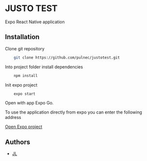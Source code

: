 
# JUSTO TEST

Expo React Native application




## Installation

Clone git repository 

```bash
    git clone https://github.com/pulnec/justotest.git
```

Into project folder install dependencies

```bash
    npm install
```

Init expo project

```bash
    expo start
```

Open with app Expo Go.

To use the application directly from expo you can enter the following address

[Open Expo project](https://expo.dev/@andrade2018/JUSTOJL)


## Authors

- [JL](https://github.com/pulnec)
